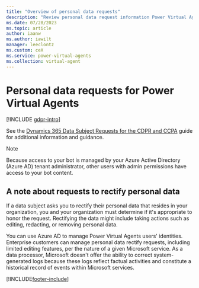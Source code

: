 ```yaml
---
title: "Overview of personal data requests"
description: "Review personal data request information Power Virtual Agents."
ms.date: 07/28/2023
ms.topic: article
author: iaanw
ms.author: iawilt
manager: leeclontz
ms.custom: ceX
ms.service: power-virtual-agents
ms.collection: virtual-agent
---
```


# Personal data requests for Power Virtual Agents

[!INCLUDE [gdpr-intro](~/../shared-content/shared/privacy-includes/gdpr-intro.md)]

See the [Dynamics 365 Data Subject Requests for the CDPR and CCPA](/compliance/regulatory/gdpr-dsr-dynamics365) guide for additional information and guidance.

> [!NOTE]
> Because access to your bot is managed by your Azure Active Directory (Azure AD) tenant administrator, other users with admin permissions have access to your bot content.

## A note about requests to rectify personal data

If a data subject asks you to rectify their personal data that resides in your organization, you and your organization must determine if it's appropriate to honor the request. Rectifying the data might include taking actions such as editing, redacting, or removing personal data.

You can use Azure AD to manage Power Virtual Agents users' identities. Enterprise customers can manage personal data rectify requests, including limited editing features, per the nature of a given Microsoft service. As a data processor, Microsoft doesn't offer the ability to correct system-generated logs because these logs reflect factual activities and constitute a historical record of events within Microsoft services.

[!INCLUDE[footer-include](includes/footer-banner.md)]
